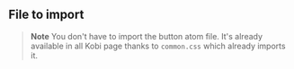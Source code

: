 ## File to import

> **Note** You don't have to import the button atom file. It's already available in all Kobi page thanks to `common.css` which already imports it.
